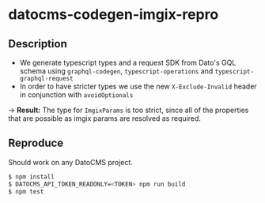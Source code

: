 # datocms-codegen-imgix-repro

## Description

-   We generate typescript types and a request SDK from Dato's GQL schema using `graphql-codegen`, `typescript-operations` and `typescript-graphql-request`
-   In order to have stricter types we use the new `X-Exclude-Invalid` header in conjunction with `avoidOptionals`

→ **Result:** The type for `ImgixParams` is too strict, since all of the properties that are possible as imgix params are resolved as required.

## Reproduce

Should work on any DatoCMS project.

```sh
$ npm install
$ DATOCMS_API_TOKEN_READONLY=<TOKEN> npm run build
$ npm test
```
